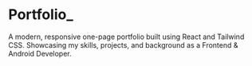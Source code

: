 # Portfolio_
A modern, responsive one-page portfolio built using React and Tailwind CSS. Showcasing my skills, projects, and background as a Frontend &amp; Android Developer.
